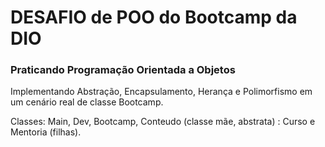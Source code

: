 # DESAFIO de POO do Bootcamp da DIO

### Praticando Programação Orientada a Objetos

Implementando Abstração, Encapsulamento, Herança e Polimorfismo em um cenário real de classe Bootcamp.

Classes: Main, Dev, Bootcamp, Conteudo (classe mãe, abstrata) : Curso e Mentoria (filhas).
